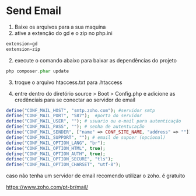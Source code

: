 # Send Email

1) Baixe os arquivos para a sua maquina
2) ative a extenção do gd e o zip no php.ini

~~~php
extension=gd
extension=zip
~~~

2) execute o comando abaixo para baixar as dependências do projeto
    
~~~php
php composer.phar update
~~~

3) troque o arquivo htaccess.txt para .htaccess

4) entre dentro do diretório source > Boot > Config.php e adicione as credênciais para se conectar ao servidor de email
~~~php
define("CONF_MAIL_HOST", "smtp.zoho.com"); #servidor smtp
define("CONF_MAIL_PORT", "587");  #porta do servidor
define("CONF_MAIL_USER", ""); # usuario ou e-mail para autenticação
define("CONF_MAIL_PASS", ""); # senha de autentucação
define("CONF_MAIL_SENDER", ["name" => CONF_SITE_NAME, "address" => ""]); # usuario ou e-mail para autenticação
define("CONF_MAIL_SUPPORT", ""); # email de supoer (opcional)
define("CONF_MAIL_OPTION_LANG", "br");
define("CONF_MAIL_OPTION_HTML", true);
define("CONF_MAIL_OPTION_AUTH", true);
define("CONF_MAIL_OPTION_SECURE", "tls");
define("CONF_MAIL_OPTION_CHARSET", "utf-8");
~~~

caso não tenha um servidor de email recomendo utilizar o zoho. é gratuito

<https://www.zoho.com/pt-br/mail/>

